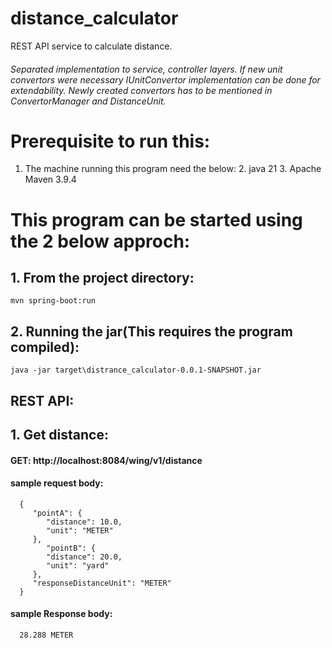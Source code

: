 # distance_calculator
REST API service to calculate distance.
###### Separated implementation to service, controller layers. If new unit convertors were necessary IUnitConvertor implementation can be done for extendability. Newly created convertors has to be mentioned in ConvertorManager and DistanceUnit.

# Prerequisite to run this:
1. The machine running this program need the below:
   2. java 21
   3. Apache Maven 3.9.4


# This program can be started using the 2 below approch:
## 1. From the project directory:
    mvn spring-boot:run

## 2. Running the jar(This requires the program compiled):
    java -jar target\distrance_calculator-0.0.1-SNAPSHOT.jar


## REST API:
## 1. Get distance:
#### GET: http://localhost:8084/wing/v1/distance
#### sample request body:
      {
         "pointA": {
            "distance": 10.0,
            "unit": "METER"
         },
            "pointB": {
            "distance": 20.0,
            "unit": "yard"
         },
         "responseDistanceUnit": "METER"
      }

#### sample Response body:
      28.288 METER